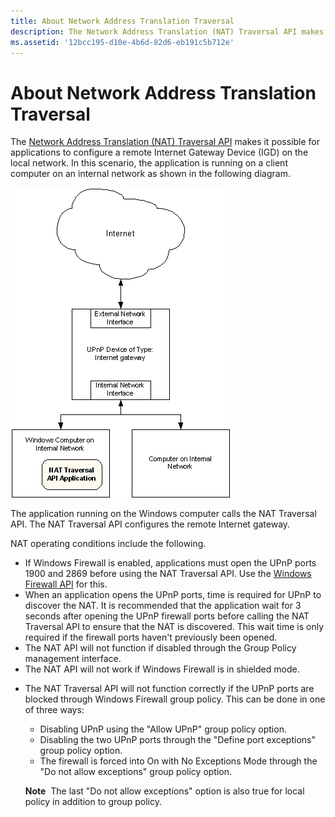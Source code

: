 ```yaml
---
title: About Network Address Translation Traversal
description: The Network Address Translation (NAT) Traversal API makes it possible for applications to configure a remote Internet Gateway Device (IGD) on the local network.
ms.assetid: '12bcc195-d10e-4b6d-82d6-eb191c5b712e'
---
```


# About Network Address Translation Traversal

The [Network Address Translation (NAT) Traversal API](network-address-translation-traversal-reference.md) makes it possible for applications to configure a remote Internet Gateway Device (IGD) on the local network. In this scenario, the application is running on a client computer on an internal network as shown in the following diagram.

![nat enabled on computer](images/nat01.png)

The application running on the Windows computer calls the NAT Traversal API. The NAT Traversal API configures the remote Internet gateway.

NAT operating conditions include the following.

-   If Windows Firewall is enabled, applications must open the UPnP ports 1900 and 2869 before using the NAT Traversal API. Use the [Windows Firewall API](windows-firewall-start-page.md) for this.
-   When an application opens the UPnP ports, time is required for UPnP to discover the NAT. It is recommended that the application wait for 3 seconds after opening the UPnP firewall ports before calling the NAT Traversal API to ensure that the NAT is discovered. This wait time is only required if the firewall ports haven't previously been opened.
-   The NAT API will not function if disabled through the Group Policy management interface.
-   The NAT API will not work if Windows Firewall is in shielded mode.

<!-- -->

-   The NAT Traversal API will not function correctly if the UPnP ports are blocked through Windows Firewall group policy. This can be done in one of three ways:

    -   Disabling UPnP using the "Allow UPnP" group policy option.
    -   Disabling the two UPnP ports through the "Define port exceptions" group policy option.
    -   The firewall is forced into On with No Exceptions Mode through the "Do not allow exceptions" group policy option.

    **Note**  The last "Do not allow exceptions" option is also true for local policy in addition to group policy.

 

 




